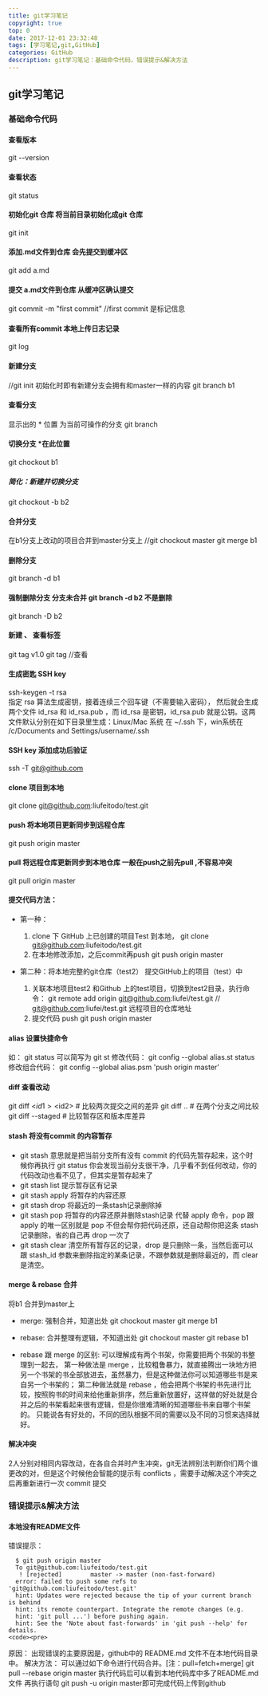 ```yaml
---
title: git学习笔记
copyright: true
top: 0
date: 2017-12-01 23:32:48
tags: [学习笔记,git,GitHub]
categories: GitHub
description: git学习笔记：基础命令代码，错误提示&解决方法
---
```


## git学习笔记



### 基础命令代码
#### 查看版本	
git --version
#### 查看状态
  git status
#### 初始化git 仓库 将当前目录初始化成git 仓库
  git init
#### 添加.md文件到仓库  会先提交到缓冲区
  git add a.md
#### 提交 a.md文件到仓库  从缓冲区确认提交
  git commit -m "first commit"    //first commit 是标记信息
#### 查看所有commit 本地上传日志记录
  git log
#### 新建分支  
//git init 初始化时即有新建分支会拥有和master一样的内容
  git branch b1
#### 查看分支 
显示出的 * 位置 为当前可操作的分支
  git branch 
#### 切换分支  *在此位置
  git chockout b1  
##### 简化：新建并切换分支
  git chockout -b b2
#### 合并分支  
在b1分支上改动的项目合并到master分支上
  //git chockout master 
  git merge b1
#### 删除分支
   git branch -d b1
#### 强制删除分支 分支未合并 git branch -d b2 不是删除 
   git branch -D b2
#### 新建 、 查看标签
   git tag v1.0
   git tag      //查看
#### 生成密匙 SSH key 
   ssh-keygen -t rsa    
   指定 rsa 算法生成密钥，接着连续三个回车键（不需要输入密码），
   然后就会生成两个文件 id_rsa 和 id_rsa.pub ，而 id_rsa 是密钥，id_rsa.pub 就是公钥。这两文件默认分别在如下目录里生成：Linux/Mac 系统 在 ~/.ssh 下，win系统在 /c/Documents and Settings/username/.ssh
#### SSH key 添加成功后验证
   ssh -T git@github.com 
#### clone 项目到本地
   git clone git@github.com:liufeitodo/test.git
#### push 将本地项目更新同步到远程仓库  
   git push origin master
#### pull 将远程仓库更新同步到本地仓库  一般在push之前先pull ,不容易冲突
   git pull origin master 
#### 提交代码方法：
* 第一种：
  1. clone 下 GitHub 上已创建的项目Test 到本地，
     git clone git@github.com:liufeitodo/test.git 
  2. 在本地修改添加，之后commit再push
     git push origin master

* 第二种：将本地完整的git仓库（test2） 提交GitHub上的项目（test）中
  1. 关联本地项目test2 和Github 上的test项目，切换到test2目录，执行命令：
     git remote add origin git@github.com:liufei/test.git  // git@github.com:liufei/test.git 远程项目的仓库地址
  2. 提交代码 push
     git push origin master

#### alias 设置快捷命令
   如： git status  可以简写为  git st 
   修改代码：  git config --global alias.st status
   修改组合代码：  git config --global alias.psm 'push origin master'

#### diff 查看改动
   git diff <$id1> <$id2>   # 比较两次提交之间的差异
   git diff <branch1>..<branch2> # 在两个分支之间比较 
   git diff --staged   # 比较暂存区和版本库差异
#### stash  将没有commit 的内容暂存
* git stash
  意思就是把当前分支所有没有 commit 的代码先暂存起来，这个时候你再执行 git status 你会发现当前分支很干净，几乎看不到任何改动，你的代码改动也看不见了，但其实是暂存起来了
* git stash list
  提示暂存区有记录
* git stash apply
  将暂存的内容还原
* git stash drop
  将最近的一条stash记录删除掉
* git stash pop
  将暂存的内容还原并删除stash记录
  代替 apply 命令，pop 跟 apply 的唯一区别就是 pop 不但会帮你把代码还原，还自动帮你把这条 stash 记录删除，省的自己再 drop 一次了
* git stash clear
  清空所有暂存区的记录，drop 是只删除一条，当然后面可以跟 stash_id 参数来删除指定的某条记录，不跟参数就是删除最近的，而 clear 是清空。

#### merge & rebase 合并
   将b1 合并到master上
* merge: 强制合并，知道出处
  git chockout master
  git merge b1 
* rebase: 合并整理有逻辑，不知道出处
  git chockout master
  git rebase b1

* rebase 跟 merge 的区别:
  可以理解成有两个书架，你需要把两个书架的书整理到一起去，
  第一种做法是 merge ，比较粗鲁暴力，就直接腾出一块地方把另一个书架的书全部放进去，虽然暴力，但是这种做法你可以知道哪些书是来自另一个书架的；
  第二种做法就是 rebase ，他会把两个书架的书先进行比较，按照购书的时间来给他重新排序，然后重新放置好，这样做的好处就是合并之后的书架看起来很有逻辑，但是你很难清晰的知道哪些书来自哪个书架的。
  只能说各有好处的，不同的团队根据不同的需要以及不同的习惯来选择就好。

#### 解决冲突
   2人分别对相同内容改动，在各自合并时产生冲突，git无法辨别法判断你们两个谁更改的对，但是这个时候他会智能的提示有 conflicts ，需要手动解决这个冲突之后再重新进行一次 commit 提交

### 错误提示&解决方法
#### 本地没有README文件
错误提示：
```
  $ git push origin master
  To git@github.com:liufeitodo/test.git
   ! [rejected]        master -> master (non-fast-forward)
  error: failed to push some refs to 'git@github.com:liufeitodo/test.git'
  hint: Updates were rejected because the tip of your current branch is behind
  hint: its remote counterpart. Integrate the remote changes (e.g.
  hint: 'git pull ...') before pushing again.
  hint: See the 'Note about fast-forwards' in 'git push --help' for details.
<code><pre>
```
原因：
出现错误的主要原因是，github中的 README.md 文件不在本地代码目录中。
解决方法：
可以通过如下命令进行代码合并。[注：pull=fetch+merge]
git pull --rebase origin master
执行代码后可以看到本地代码库中多了README.md文件
再执行语句 git push -u origin master即可完成代码上传到github

